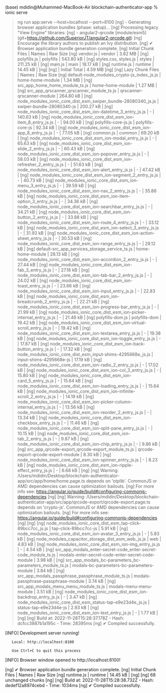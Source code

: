
(base) mdidin@Muhammed-MacBook-Air blockchain-authenticator-app % ionic serve
> ng run app:serve --host=localhost --port=8100
[ng] - Generating browser application bundles (phase: setup)...
[ng] Processing legacy "View Engine" libraries:
[ng] - angular2-qrcode [module/esm5] (git+https://github.com/SuperiorJT/angular2-qrcode.git)
[ng] Encourage the library authors to publish an Ivy distribution.
[ng] ✔ Browser application bundle generation complete.
[ng] Initial Chunk Files                                                     | Names                                             |  Raw Size
[ng] vendor.js                                                               | vendor                                            |   3.82 MB | 
[ng] polyfills.js                                                            | polyfills                                         | 543.80 kB | 
[ng] styles.css, styles.js                                                   | styles                                            | 211.25 kB | 
[ng] main.js                                                                 | main                                              |  18.17 kB | 
[ng] runtime.js                                                              | runtime                                           |  14.45 kB | 
[ng] 
[ng]                                                                         | Initial Total                                     |   4.59 MB
[ng] 
[ng] Lazy Chunk Files                                                        | Names                                             |  Raw Size
[ng] default-node_modules_crypto-js_index_js.js                              | home-home-module                                  |   1.34 MB | 
[ng] src_app_home_home_module_ts.js                                          | home-home-module                                  |   1.27 MB | 
[ng] src_app_qrscanner_qrscanner_module_ts.js                                | qrscanner-qrscanner-module                        | 264.80 kB | 
[ng] node_modules_ionic_core_dist_esm_swiper_bundle-28080340_js.js           | swiper-bundle-28080340-js                         | 200.27 kB | 
[ng] node_modules_ionic_core_dist_esm_ion-datetime_3_entry_js.js             | -                                                 | 140.63 kB | 
[ng] node_modules_ionic_core_dist_esm_ion-item_8_entry_js.js                 | -                                                 |  94.00 kB | 
[ng] polyfills-core-js.js                                                    | polyfills-core-js                                 |  92.34 kB | 
[ng] node_modules_ionic_core_dist_esm_ion-app_8_entry_js.js                  | -                                                 |  77.05 kB | 
[ng] common.js                                                               | common                                            |  69.20 kB | 
[ng] node_modules_ionic_core_dist_esm_ion-modal_entry_js.js                  | -                                                 |  65.63 kB | 
[ng] node_modules_ionic_core_dist_esm_ion-slide_2_entry_js.js                | -                                                 |  60.43 kB | 
[ng] node_modules_ionic_core_dist_esm_ion-popover_entry_js.js                | -                                                 |  58.03 kB | 
[ng] node_modules_ionic_core_dist_esm_ion-refresher_2_entry_js.js            | -                                                 |  51.63 kB | 
[ng] node_modules_ionic_core_dist_esm_ion-alert_entry_js.js                  | -                                                 |  47.42 kB | 
[ng] node_modules_ionic_core_dist_esm_ion-segment_2_entry_js.js              | -                                                 |  40.73 kB | 
[ng] node_modules_ionic_core_dist_esm_ion-menu_3_entry_js.js                 | -                                                 |  39.59 kB | 
[ng] node_modules_ionic_core_dist_esm_ion-nav_2_entry_js.js                  | -                                                 |  35.88 kB | 
[ng] node_modules_ionic_core_dist_esm_ion-item-option_3_entry_js.js          | -                                                 |  34.36 kB | 
[ng] node_modules_ionic_core_dist_esm_ion-searchbar_entry_js.js              | -                                                 |  34.21 kB | 
[ng] node_modules_ionic_core_dist_esm_ion-button_2_entry_js.js               | -                                                 |  33.88 kB | 
[ng] node_modules_ionic_core_dist_esm_ion-route_4_entry_js.js                | -                                                 |  33.12 kB | 
[ng] node_modules_ionic_core_dist_esm_ion-select_3_entry_js.js               | -                                                 |  31.93 kB | 
[ng] node_modules_ionic_core_dist_esm_ion-action-sheet_entry_js.js           | -                                                 |  30.53 kB | 
[ng] node_modules_ionic_core_dist_esm_ion-range_entry_js.js                  | -                                                 |  29.12 kB | 
[ng] default-src_app_services_storage_service_ts.js                          | home-home-module                                  |  28.13 kB | 
[ng] node_modules_ionic_core_dist_esm_ion-accordion_2_entry_js.js            | -                                                 |  27.44 kB | 
[ng] node_modules_ionic_core_dist_esm_ion-fab_3_entry_js.js                  | -                                                 |  27.18 kB | 
[ng] node_modules_ionic_core_dist_esm_ion-tab-bar_2_entry_js.js              | -                                                 |  24.02 kB | 
[ng] node_modules_ionic_core_dist_esm_ion-toast_entry_js.js                  | -                                                 |  23.66 kB | 
[ng] node_modules_ionic_core_dist_esm_ion-input_entry_js.js                  | -                                                 |  22.83 kB | 
[ng] node_modules_ionic_core_dist_esm_ion-breadcrumb_2_entry_js.js           | -                                                 |  22.21 kB | 
[ng] node_modules_ionic_core_dist_esm_ion-progress-bar_entry_js.js           | -                                                 |  21.99 kB | 
[ng] node_modules_ionic_core_dist_esm_ion-picker-internal_entry_js.js        | -                                                 |  21.46 kB | 
[ng] polyfills-dom.js                                                        | polyfills-dom                                     |  19.42 kB | 
[ng] node_modules_ionic_core_dist_esm_ion-virtual-scroll_entry_js.js         | -                                                 |  19.42 kB | 
[ng] node_modules_ionic_core_dist_esm_ion-textarea_entry_js.js               | -                                                 |  19.38 kB | 
[ng] node_modules_ionic_core_dist_esm_ion-toggle_entry_js.js                 | -                                                 |  17.87 kB | 
[ng] node_modules_ionic_core_dist_esm_ion-back-button_entry_js.js            | -                                                 |  17.32 kB | 
[ng] node_modules_ionic_core_dist_esm_input-shims-4295668e_js.js             | input-shims-4295668e-js                           |  17.19 kB | 
[ng] node_modules_ionic_core_dist_esm_ion-radio_2_entry_js.js                | -                                                 |  17.02 kB | 
[ng] node_modules_ionic_core_dist_esm_ion-col_3_entry_js.js                  | -                                                 |  15.80 kB | 
[ng] node_modules_ionic_core_dist_esm_ion-card_5_entry_js.js                 | -                                                 |  15.64 kB | 
[ng] node_modules_ionic_core_dist_esm_ion-loading_entry_js.js                | -                                                 |  15.64 kB | 
[ng] node_modules_ionic_core_dist_esm_ion-infinite-scroll_2_entry_js.js      | -                                                 |  14.19 kB | 
[ng] node_modules_ionic_core_dist_esm_ion-picker-column-internal_entry_js.js | -                                                 |  13.56 kB | 
[ng] node_modules_ionic_core_dist_esm_ion-reorder_2_entry_js.js              | -                                                 |  13.34 kB | 
[ng] node_modules_ionic_core_dist_esm_ion-checkbox_entry_js.js               | -                                                 |  11.46 kB | 
[ng] node_modules_ionic_core_dist_esm_ion-split-pane_entry_js.js             | -                                                 |  10.15 kB | 
[ng] node_modules_ionic_core_dist_esm_ion-tab_2_entry_js.js                  | -                                                 |   9.87 kB | 
[ng] node_modules_ionic_core_dist_esm_ion-chip_entry_js.js                   | -                                                 |   9.86 kB | 
[ng] src_app_qrcode-export_qrcode-export_module_ts.js                        | qrcode-export-qrcode-export-module                |   8.30 kB | 
[ng] node_modules_ionic_core_dist_esm_ion-spinner_entry_js.js                | -                                                 |   8.23 kB | 
[ng] node_modules_ionic_core_dist_esm_ion-ripple-effect_entry_js.js          | -                                                 |   6.68 kB | 
[ng] 
[ng] Warning: /Users/mdidin/Desktop/blockchain-authenticator-app/src/app/home/home.page.ts depends on 'otplib'. CommonJS or AMD dependencies can cause optimization bailouts.
[ng] For more info see: https://angular.io/guide/build#configuring-commonjs-dependencies
[ng] 
[ng] Warning: /Users/mdidin/Desktop/blockchain-authenticator-app/src/app/qrcode-export/qrcode-export.page.ts depends on 'crypto-js'. CommonJS or AMD dependencies can cause optimization bailouts.
[ng] For more info see: https://angular.io/guide/build#configuring-commonjs-dependencies
[ng] 
[ng] 
[ng] node_modules_ionic_core_dist_esm_tap-click-89bcc7cc_js.js               | tap-click-89bcc7cc-js                             |   5.91 kB | 
[ng] node_modules_ionic_core_dist_esm_ion-avatar_3_entry_js.js               | -                                                 |   5.83 kB | 
[ng] node_modules_capacitor_storage_dist_esm_web_js.js                       | web                                               |   4.83 kB | 
[ng] node_modules_ionic_core_dist_esm_ion-img_entry_js.js                    | -                                                 |   4.54 kB | 
[ng] src_app_modals_enter-secret-code_enter-secret-code_module_ts.js         | modals-enter-secret-code-enter-secret-code-module |   3.98 kB | 
[ng] src_app_modals_bc-parameters_bc-parameters_module_ts.js                 | modals-bc-parameters-bc-parameters-module         |   3.84 kB | 
[ng] src_app_modals_passphrase_passphrase_module_ts.js                       | modals-passphrase-passphrase-module               |   3.74 kB | 
[ng] src_app_modals_menu_menu_module_ts.js                                   | modals-menu-menu-module                           |   3.51 kB | 
[ng] node_modules_ionic_core_dist_esm_ion-backdrop_entry_js.js               | -                                                 |   3.47 kB | 
[ng] node_modules_ionic_core_dist_esm_status-tap-e9e23d4e_js.js              | status-tap-e9e23d4e-js                            |   2.93 kB | 
[ng] node_modules_ionic_core_dist_esm_ion-text_entry_js.js                   | -                                                 |   1.77 kB | 
[ng] 
[ng] Build at: 2022-11-28T15:28:37.178Z - Hash: dcfcc3887b1a195c - Time: 28395ms
[ng] ✔ Compiled successfully.

[INFO] Development server running!
       
       Local: http://localhost:8100
       
       Use Ctrl+C to quit this process

[INFO] Browser window opened to http://localhost:8100!

[ng] ✔ Browser application bundle generation complete.
[ng] Initial Chunk Files | Names   | Raw Size
[ng] runtime.js          | runtime | 14.45 kB | 
[ng] 
[ng] 68 unchanged chunks
[ng] 
[ng] Build at: 2022-11-28T15:28:38.732Z - Hash: dedef12a8974cebd - Time: 1034ms
[ng] ✔ Compiled successfully.

